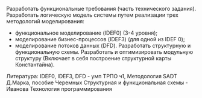 Разработать функциональные требования (часть технического задания). 
Разработать логическую модель системы путем реализации трех методологий моделирования:
- функциональное моделирование (IDEF0) (3-4 уровня);
- моделирование бизнес-процессов (IDEF3) (для одной из IDEF 0);
- моделирование потоков данных (DFD).
Разработать структурную и функциональную схемы. 
Разработать и оптимизировать модульную структуру (Включает в себя построение структурной карты Константайна). 

Литература:
IDEF0, IDEF3, DFD - умп ТРПО ч1, 
Методология SADT Д.Марка, 
пособие Черемных
Структурная и функциональная схемы - Иванова Технология программирования